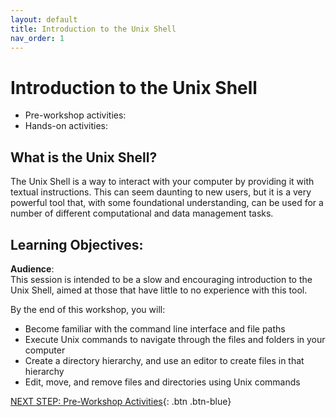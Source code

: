 ```yaml
---
layout: default
title: Introduction to the Unix Shell 
nav_order: 1
---
```



# Introduction to the Unix Shell

-   Pre-workshop activities:
-   Hands-on activities:

## What is the Unix Shell?

The Unix Shell is a way to interact with your computer by providing it
with textual instructions. This can seem daunting to new users, but it
is a very powerful tool that, with some foundational understanding, can
be used for a number of different computational and data management
tasks.

## Learning Objectives:

**Audience**: 
<br>
This session is intended to be a slow and encouraging
introduction to the Unix Shell, aimed at those that have little to no
experience with this tool.

By the end of this workshop, you will:
* Become familiar with the command line interface and file paths
* Execute Unix commands to navigate through the files and folders in your computer
* Create a directory hierarchy, and use an editor to create files in that
hierarchy
* Edit, move, and remove files and directories using Unix commands

[NEXT STEP: Pre-Workshop Activities](pre-workshop.html){: .btn .btn-blue}
